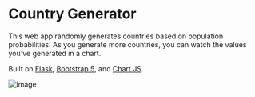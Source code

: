 # Country Generator
This web app randomly generates countries based on population probabilities. As you generate more countries, you can watch the values you've generated in a chart.

Built on [Flask](https://flask.palletsprojects.com/en/2.0.x/), [Bootstrap 5](https://getbootstrap.com/), and [Chart.JS](https://www.chartjs.org/).

![image](https://user-images.githubusercontent.com/76788161/149640985-a5259bf9-8c6d-4a01-ac9b-2ff1936b9ad9.png)
